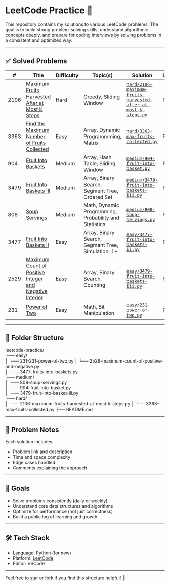 ﻿# LeetCode Practice 🧠

This repository contains my solutions to various LeetCode problems. The goal is to build strong problem-solving skills, understand algorithmic concepts deeply, and prepare for coding interviews by solving problems in a consistent and optimized way.

---

## ✅ Solved Problems

| #    | Title                                                                                                                                           | Difficulty | Topic(s)                                              | Solution                                                                                                                       | Language |
| ---- | ----------------------------------------------------------------------------------------------------------------------------------------------- | ---------- | ----------------------------------------------------- | ------------------------------------------------------------------------------------------------------------------------------ | -------- |
| 2106 | [Maximum Fruits Harvested After at Most K Steps](https://leetcode.com/problems/maximum-fruits-harvested-after-at-most-k-steps/)                 | Hard       | Greedy, Sliding Window                                | [`hard/2106-maximum-fruits-harvested-after-at-most-k-steps.py`](medium/2106-maximum-fruits-harvested-after-at-most-k-steps.py) | Python   |
| 3363 | [Find the Maximum Number of Fruits Collected](https://leetcode.com/problems/find-the-maximum-number-of-fruits-collected/)                       | Easy       | Array, Dynamic Programmming, Matrix                   | [`hard/3363-max-fruits-collected.py`](hard/3363-max-fruits-collected.py)                                                       | Python   |
| 904  | [Fruit Into Baskets ](https://leetcode.com/problems/fruit-into-baskets/)                                                                        | Medium     | Array, Hash Table, Sliding Window                     | [`medium/904-fruit-into-basket.py`](medium/904-fruit-into-basket.py)                                                           | Python   |
| 3479 | [Fruit Into Baskets III ](https://leetcode.com/problems/fruits-into-baskets-iii/)                                                               | Medium     | Array, Binary Search, Segment Tree, Ordered Set       | [`medium/3479-fruit-into-baskets-iii.py`](medium/3479-fruit-into-baskets-iii.py)                                               | Python   |
| 808  | [Soup Servings](https://leetcode.com/problems/soup-servings/)                                                                                   | Medium     | Math, Dynamic Programming, Probability and Statistics | [`medium/808-soup-servings.py`](medium/808-soup-servings.py)                                                                   | Python   |
| 3477 | [Fruit Into Baskets II ](https://leetcode.com/problems/fruits-into-baskets-ii/)                                                                 | Easy       | Array, Binary Search, Segment Tree, Simulation, 1+    | [`easy/3477-fruit-into-baskets-ii.py`](easy/3477-fruit-into-baskets-ii.py)                                                     | Python   |
| 2529 | [Maximum Count of Positive Integer and Negative Integer](https://leetcode.com/problems/maximum-count-of-positive-integer-and-negative-integer/) | Easy       | Array, Binary Search, Counting                        | [`easy/3479-fruit-into-baskets-iii.py`](easy/2529-maximum-count-of-positive-and-negative.py)                                   | Python   |
| 231  | [Power of Two](https://leetcode.com/problems/pwoer-of-two/)                                                                                     | Easy       | Math, Bit Manipulation                                | [`easy/231-power-of-two.py`](easy/231-pwoer-of-two.py)                                                                         | Python   |

---

## 📂 Folder Structure

leetcode-practice/  
├── easy/  
│ └── 231-231-power-of-two.py
│ └── 2529-maximum-count-of-positive-and-negative.py  
│ └── 3477-fruits-into-baskets.py  
├── medium/  
│ └── 808-soup-servings.py  
│ └── 904-fruit-into-basket.py  
│ └── 3479-fruit-into-basket-iii.py  
├── hard/  
│ └── 2106-maximum-fruits-harvested-at-most-k-steps.py
│ └── 3363-max-fruits-collected.py
├── README.md

---

## 🧠 Problem Notes

Each solution includes:

- Problem link and description
- Time and space complexity
- Edge cases handled
- Comments explaining the approach

---

## 🚀 Goals

- Solve problems consistently (daily or weekly)
- Understand core data structures and algorithms
- Optimize for performance (not just correctness)
- Build a public log of learning and growth

---

## 🛠️ Tech Stack

- Language: Python (for now)
- Platform: [LeetCode](https://leetcode.com/)
- Editor: VSCode

---

Feel free to star or fork if you find this structure helpful! 🌟
